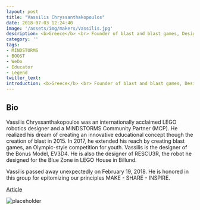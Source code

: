 ```yaml
---
layout: post
title: "Vassilis Chryssanthakopoulos"
date: 2018-07-03 12:24:40
image: '/assets/img/makers/Vassilis.jpg'
description: <b>Greece</b> <br> Founder of blast and blast games, Designer
category: ''
tags:
- MINDSTORMS
- BOOST
- WeDo
- Educator
- Legend
twitter_text:
introduction: <b>Greece</b> <br> Founder of blast and blast games, Designer
---
```




## Bio

Vassilis Chryssanthakopoulos was an internationally acclaimed LEGO robotics designer and a MINDSTORMS Community Partner (MCP). He realized his dream of creating an innovative educational concept  though the creation of blast in 2015. In 2017, he extended his reach by creating blast games, an Olympic-style competition for youth. Vassilis is the designer of the Bonus Model, EV3D4. He is also the designer of RESCU3R, the robot he designed for the Blue Zone in LEGO House in Billund.

Vassilis passed away unexpectedly on February 19, 2018. He is honored in this group for epitomizing our principles MAKE - SHARE - INSPIRE.

[Article](http://www.legoengineering.com/reflections-on-vassilis-chryssanthakopoulos/)

![placeholder](http://blastgames.org/wp-content/uploads/2017/06/half-blast-games-pro-logo-no-letters.png "blastgames.com")
